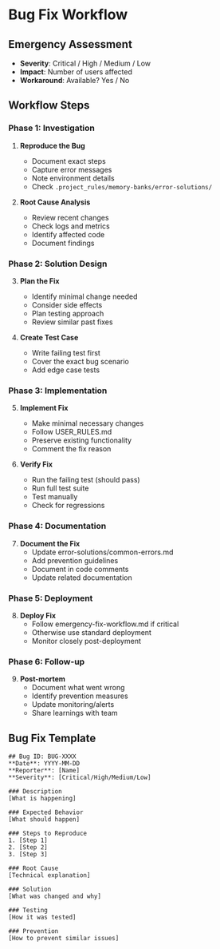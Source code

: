 # Bug Fix Workflow

## Emergency Assessment
- **Severity**: Critical / High / Medium / Low
- **Impact**: Number of users affected
- **Workaround**: Available? Yes / No

## Workflow Steps

### Phase 1: Investigation
1. **Reproduce the Bug**
   - Document exact steps
   - Capture error messages
   - Note environment details
   - Check `.project_rules/memory-banks/error-solutions/`

2. **Root Cause Analysis**
   - Review recent changes
   - Check logs and metrics
   - Identify affected code
   - Document findings

### Phase 2: Solution Design
3. **Plan the Fix**
   - Identify minimal change needed
   - Consider side effects
   - Plan testing approach
   - Review similar past fixes

4. **Create Test Case**
   - Write failing test first
   - Cover the exact bug scenario
   - Add edge case tests

### Phase 3: Implementation
5. **Implement Fix**
   - Make minimal necessary changes
   - Follow USER_RULES.md
   - Preserve existing functionality
   - Comment the fix reason

6. **Verify Fix**
   - Run the failing test (should pass)
   - Run full test suite
   - Test manually
   - Check for regressions

### Phase 4: Documentation
7. **Document the Fix**
   - Update error-solutions/common-errors.md
   - Add prevention guidelines
   - Document in code comments
   - Update related documentation

### Phase 5: Deployment
8. **Deploy Fix**
   - Follow emergency-fix-workflow.md if critical
   - Otherwise use standard deployment
   - Monitor closely post-deployment

### Phase 6: Follow-up
9. **Post-mortem**
   - Document what went wrong
   - Identify prevention measures
   - Update monitoring/alerts
   - Share learnings with team

## Bug Fix Template
```
## Bug ID: BUG-XXXX
**Date**: YYYY-MM-DD
**Reporter**: [Name]
**Severity**: [Critical/High/Medium/Low]

### Description
[What is happening]

### Expected Behavior
[What should happen]

### Steps to Reproduce
1. [Step 1]
2. [Step 2]
3. [Step 3]

### Root Cause
[Technical explanation]

### Solution
[What was changed and why]

### Testing
[How it was tested]

### Prevention
[How to prevent similar issues]